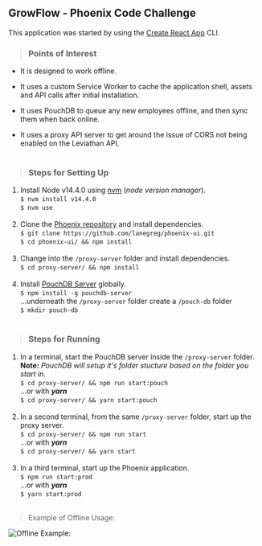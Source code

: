 ## GrowFlow - Phoenix Code Challenge

This application was started by using the [Create React App](https://github.com/facebook/create-react-app) CLI.

> ### Points of Interest

- It is designed to work offline.

- It uses a custom Service Worker to cache the application shell, assets and API calls after initial installation.

- It uses PouchDB to queue any new employees offline, and then sync them when back online.

- It uses a proxy API server to get around the issue of CORS not being enabled on the Leviathan API.
  <br /><br />

> ### Steps for Setting Up

1. Install Node v14.4.0 using [nvm](https://github.com/nvm-sh/nvm) (_node version manager_).<br />
   `$ nvm install v14.4.0`<br />
   `$ nvm use`
   <br /><br />
2. Clone the [Phoenix repository](https://github.com/lanegreg/phoenix-ui) and install dependencies.<br />
   `$ git clone https://github.com/lanegreg/phoenix-ui.git`<br />
   `$ cd phoenix-ui/ && npm install`
   <br /><br />
3. Change into the `/proxy-server` folder and install dependencies.<br />
   `$ cd proxy-server/ && npm install`
   <br /><br />
4. Install [PouchDB Server](https://github.com/pouchdb/pouchdb-server) globally.<br />
   `$ npm install -g pouchdb-server`<br />
   ...underneath the `/proxy-server` folder create a `/pouch-db` folder<br />
   `$ mkdir pouch-db`
   <br /><br />

> ### Steps for Running

1. In a terminal, start the PouchDB server inside the `/proxy-server` folder.<br />
   **Note:** _PouchDB will setup it's folder stucture based on the folder you start in._<br />
   `$ cd proxy-server/ && npm run start:pouch`<br />
   ...or with **_yarn_**<br />
   `$ cd proxy-server/ && yarn start:pouch`
   <br /><br />
2. In a second terminal, from the same `/proxy-server` folder, start up the proxy server.<br />
   `$ cd proxy-server/ && npm run start`<br />
   ...or with **_yarn_**<br />
   `$ cd proxy-server/ && yarn start`
   <br /><br />
3. In a third terminal, start up the Phoenix application.<br />
   `$ npm run start:prod`<br />
   ...or with **_yarn_**<br />
   `$ yarn start:prod`
   <br /><br />

> Example of Offline Usage:

![Offline Example:](readme-assets/offline-example.gif)
